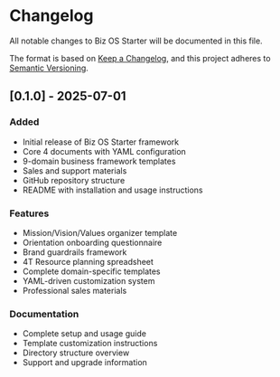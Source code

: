 # Changelog

All notable changes to Biz OS Starter will be documented in this file.

The format is based on [Keep a Changelog](https://keepachangelog.com/en/1.0.0/),
and this project adheres to [Semantic Versioning](https://semver.org/spec/v2.0.0.html).

## [0.1.0] - 2025-07-01

### Added
- Initial release of Biz OS Starter framework
- Core 4 documents with YAML configuration
- 9-domain business framework templates
- Sales and support materials
- GitHub repository structure
- README with installation and usage instructions

### Features
- Mission/Vision/Values organizer template
- Orientation onboarding questionnaire
- Brand guardrails framework
- 4T Resource planning spreadsheet
- Complete domain-specific templates
- YAML-driven customization system
- Professional sales materials

### Documentation
- Complete setup and usage guide
- Template customization instructions
- Directory structure overview
- Support and upgrade information